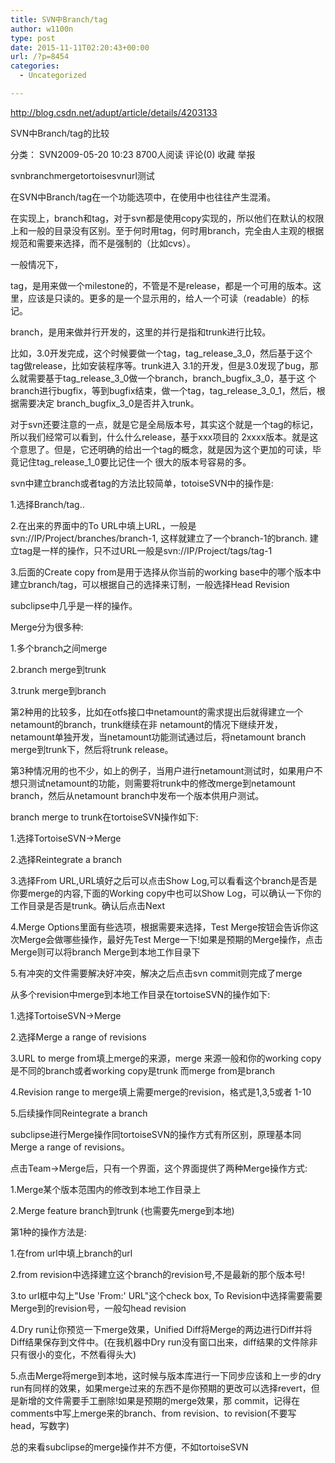 ```yaml
---
title: SVN中Branch/tag
author: w1100n
type: post
date: 2015-11-11T02:20:43+00:00
url: /?p=8454
categories:
  - Uncategorized

---
```

http://blog.csdn.net/adupt/article/details/4203133

SVN中Branch/tag的比较
  
分类： SVN2009-05-20 10:23 8700人阅读 评论(0) 收藏 举报
  
svnbranchmergetortoisesvnurl测试
  
在SVN中Branch/tag在一个功能选项中，在使用中也往往产生混淆。

在实现上，branch和tag，对于svn都是使用copy实现的，所以他们在默认的权限上和一般的目录没有区别。至于何时用tag，何时用branch，完全由人主观的根据规范和需要来选择，而不是强制的（比如cvs）。

一般情况下，
  
tag，是用来做一个milestone的，不管是不是release，都是一个可用的版本。这里，应该是只读的。更多的是一个显示用的，给人一个可读（readable）的标记。
  
branch，是用来做并行开发的，这里的并行是指和trunk进行比较。

比如，3.0开发完成，这个时候要做一个tag，tag\_release\_3\_0，然后基于这个tag做release，比如安装程序等。trunk进入 3.1的开发，但是3.0发现了bug，那么就需要基于tag\_release\_3\_0做一个branch，branch\_bugfix\_3\_0，基于这 个branch进行bugfix，等到bugfix结束，做一个tag，tag\_release\_3\_0\_1，然后，根据需要决定 branch\_bugfix\_3\_0是否并入trunk。

对于svn还要注意的一点，就是它是全局版本号，其实这个就是一个tag的标记，所以我们经常可以看到，什么什么release，基于xxx项目的 2xxxx版本。就是这个意思了。但是，它还明确的给出一个tag的概念，就是因为这个更加的可读，毕竟记住tag\_release\_1_0要比记住一个 很大的版本号容易的多。


svn中建立branch或者tag的方法比较简单，totoiseSVN中的操作是:
  
1.选择Branch/tag..
  
2.在出来的界面中的To URL中填上URL，一般是svn://IP/Project/branches/branch-1, 这样就建立了一个branch-1的branch. 建立tag是一样的操作，只不过URL一般是svn://IP/Project/tags/tag-1
  
3.后面的Create copy from是用于选择从你当前的working base中的哪个版本中建立branch/tag，可以根据自己的选择来订制，一般选择Head Revision
  
subclipse中几乎是一样的操作。

Merge分为很多种:
  
1.多个branch之间merge
  
2.branch merge到trunk
  
3.trunk merge到branch
  
第2种用的比较多，比如在otfs接口中netamount的需求提出后就得建立一个netamount的branch，trunk继续在非 netamount的情况下继续开发，netamount单独开发，当netamount功能测试通过后，将netamount branch merge到trunk下，然后将trunk release。
  
第3种情况用的也不少，如上的例子，当用户进行netamount测试时，如果用户不想只测试netamount的功能，则需要将trunk中的修改merge到netamount branch，然后从netamount branch中发布一个版本供用户测试。

branch merge to trunk在tortoiseSVN操作如下:
  
1.选择TortoiseSVN->Merge
  
2.选择Reintegrate a branch
  
3.选择From URL,URL填好之后可以点击Show Log,可以看看这个branch是否是你要merge的内容,下面的Working copy中也可以Show Log，可以确认一下你的工作目录是否是trunk。确认后点击Next
  
4.Merge Options里面有些选项，根据需要来选择，Test Merge按钮会告诉你这次Merge会做哪些操作，最好先Test Merge一下!如果是预期的Merge操作，点击Merge则可以将branch Merge到本地工作目录下
  
5.有冲突的文件需要解决好冲突，解决之后点击svn commit则完成了merge

从多个revision中merge到本地工作目录在tortoiseSVN的操作如下:
  
1.选择TortoiseSVN->Merge
  
2.选择Merge a range of revisions
  
3.URL to merge from填上merge的来源，merge 来源一般和你的working copy是不同的branch或者working copy是trunk 而merge from是branch
  
4.Revision range to merge填上需要merge的revision，格式是1,3,5或者 1-10
  
5.后续操作同Reintegrate a branch

subclipse进行Merge操作同tortoiseSVN的操作方式有所区别，原理基本同Merge a range of revisions。
  
点击Team->Merge后，只有一个界面，这个界面提供了两种Merge操作方式:
  
1.Merge某个版本范围内的修改到本地工作目录上
  
2.Merge feature branch到trunk (也需要先merge到本地)
  
第1种的操作方法是:
  
1.在from url中填上branch的url
  
2.from revision中选择建立这个branch的revision号,不是最新的那个版本号!
  
3.to url框中勾上"Use 'From:' URL"这个check box, To Revision中选择需要需要Merge到的revision号，一般勾head revision
  
4.Dry run让你预览一下merge效果，Unified Diff将Merge的两边进行Diff并将Diff结果保存到文件中。(在我机器中Dry run没有窗口出来，diff结果的文件除非只有很小的变化，不然看得头大)
  
5.点击Merge将merge到本地，这时候与版本库进行一下同步应该和上一步的dry run有同样的效果，如果merge过来的东西不是你预期的更改可以选择revert，但是新增的文件需要手工删除!如果是预期的merge效果，那 commit，记得在comments中写上merge来的branch、from revision、to revision(不要写head，写数字)

总的来看subclipse的merge操作并不方便，不如tortoiseSVN